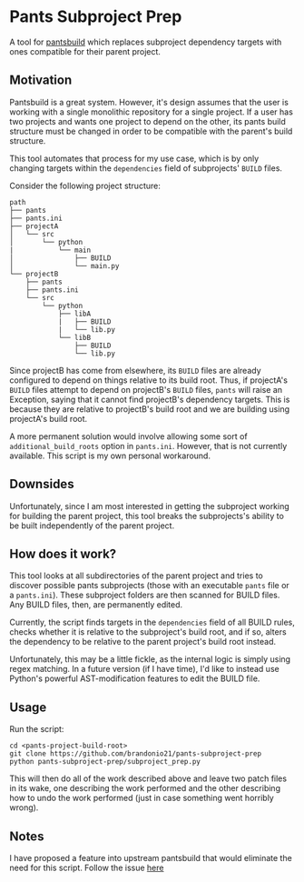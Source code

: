 Pants Subproject Prep
=====================
A tool for [pantsbuild](https://github.com/pantsbuild/pants) which replaces
subproject dependency targets with ones compatible for their parent project.

Motivation
----------
Pantsbuild is a great system. However, it's design assumes that the user is 
working with a single monolithic repository for a single project. If a user
has two projects and wants one project to depend on the other, its pants
build structure must be changed in order to be compatible with the parent's 
build structure. 

This tool automates that process for my use case, which is by only changing
targets within the `dependencies` field of subprojects' `BUILD` files.


Consider the following project structure:
```
path
├── pants
├── pants.ini
├── projectA
│   └── src
│       └── python
|           └── main
│               ├── BUILD
│               └── main.py
└── projectB
    ├── pants
    ├── pants.ini
    └── src
        └── python
            ├── libA
            |   ├── BUILD
            |   └── lib.py
            └── libB
                ├── BUILD
                └── lib.py
```

Since projectB has come from elsewhere, its `BUILD` files are already
configured to depend on things relative to its build root. Thus, if 
projectA's `BUILD` files attempt to depend on projectB's `BUILD` files,
`pants` will raise an Exception, saying that it cannot find projectB's dependency
targets. This is because they are relative to projectB's build root and we are
building using projectA's build root.

A more permanent solution would involve allowing some sort of 
`additional_build_roots` option in `pants.ini`. However, that is not currently 
available. This script is my own personal workaround.

Downsides
---------
Unfortunately, since I am most interested in getting the subproject working for
building the parent project, this tool breaks the subprojects's ability to be built
independently of the parent project.

How does it work?
-----------------
This tool looks at all subdirectories of the parent project and tries to discover
possible pants subprojects (those with an executable `pants` file or a `pants.ini`).
These subproject folders are then scanned for BUILD files. Any BUILD files, then,
are permanently edited.

Currently, the script finds targets in the `dependencies` field of all BUILD rules,
checks whether it is relative to the subproject's build root, and if so, alters the
dependency to be relative to the parent project's build root instead.

Unfortunately, this may be a little fickle, as the internal logic is simply using
regex matching. In a future version (if I have time), I'd like to instead use
Python's powerful AST-modification features to edit the BUILD file.

Usage
-----
Run the script:

```
cd <pants-project-build-root>
git clone https://github.com/brandonio21/pants-subproject-prep
python pants-subproject-prep/subproject_prep.py
```

This will then do all of the work described above and leave two patch files in 
its wake, one describing the work performed and the other describing how to undo
the work performed (just in case something went horribly wrong).

Notes
-----
I have proposed a feature into upstream pantsbuild that would eliminate the
need for this script. Follow the issue [here](https://github.com/pantsbuild/pants/issues/3978)
